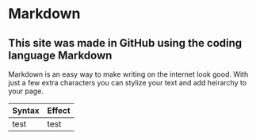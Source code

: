
# Markdown
## This site was made in GitHub using the coding language Markdown
Markdown is an easy way to make writing on the internet look good. With just a few extra characters you can stylize your text and add heirarchy to your page.

Syntax | Effect
------ | ------
test | test

